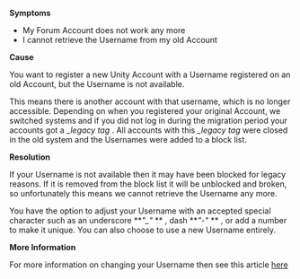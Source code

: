 
        

**Symptoms** 

*   My Forum Account does not work any more
*   I cannot retrieve the Username from my old Account

**Cause** 

You want to register a new Unity Account with a Username registered on an old Account, but the Username is not available.

This means there is another account with that username, which is no longer accessible. Depending on when you registered your original Account, we switched systems and if you did not log in during the migration period your accounts got a *_legacy tag* . All accounts with this *_legacy tag* were closed in the old system and the Usernames were added to a block list.

**Resolution** 

If your Username is not available then it may have been blocked for legacy reasons. If it is removed from the block list it will be unblocked and broken, so unfortunately this means we cannot retrieve the Username any more.

You have the option to adjust your Username with an accepted special character such as an underscore ***"_"* ** , dash ***"-"* ** , or add a number to make it unique. You can also choose to use a new Username entirely.

**More Information** 

For more information on changing your Username then see this article [here](/hc/en-us/articles/205053589)

      